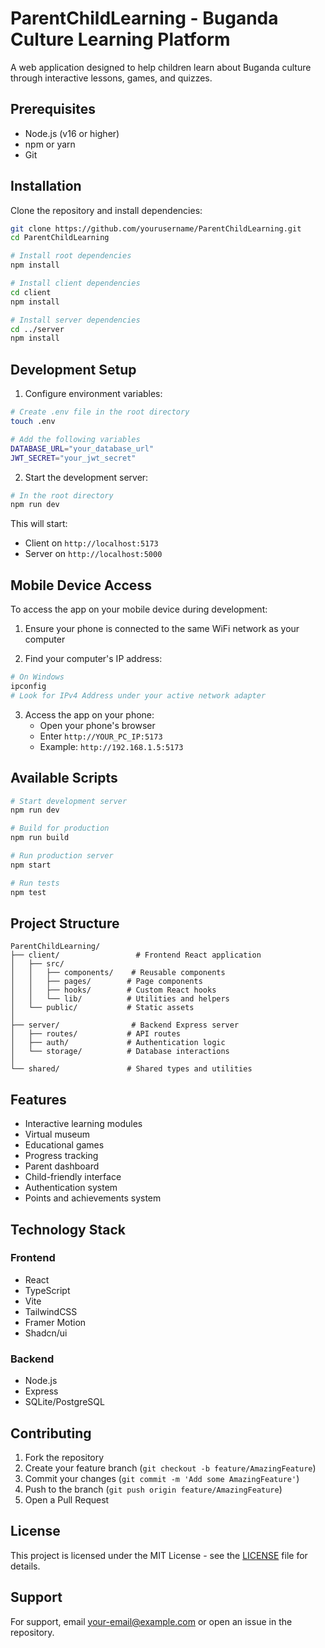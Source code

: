 # ParentChildLearning - Buganda Culture Learning Platform

A web application designed to help children learn about Buganda culture through interactive lessons, games, and quizzes.

## Prerequisites

- Node.js (v16 or higher)
- npm or yarn
- Git

## Installation

Clone the repository and install dependencies:

```bash
git clone https://github.com/yourusername/ParentChildLearning.git
cd ParentChildLearning

# Install root dependencies
npm install

# Install client dependencies
cd client
npm install

# Install server dependencies
cd ../server
npm install
```

## Development Setup

1. Configure environment variables:

```bash
# Create .env file in the root directory
touch .env

# Add the following variables
DATABASE_URL="your_database_url"
JWT_SECRET="your_jwt_secret"
```

2. Start the development server:

```bash
# In the root directory
npm run dev
```

This will start:
- Client on `http://localhost:5173`
- Server on `http://localhost:5000`

## Mobile Device Access

To access the app on your mobile device during development:

1. Ensure your phone is connected to the same WiFi network as your computer

2. Find your computer's IP address:

```bash
# On Windows
ipconfig
# Look for IPv4 Address under your active network adapter
```

3. Access the app on your phone:
   - Open your phone's browser
   - Enter `http://YOUR_PC_IP:5173`
   - Example: `http://192.168.1.5:5173`

## Available Scripts

```bash
# Start development server
npm run dev

# Build for production
npm run build

# Run production server
npm start

# Run tests
npm test
```

## Project Structure

```
ParentChildLearning/
├── client/                 # Frontend React application
│   ├── src/
│   │   ├── components/    # Reusable components
│   │   ├── pages/        # Page components
│   │   ├── hooks/        # Custom React hooks
│   │   └── lib/          # Utilities and helpers
│   └── public/           # Static assets
│
├── server/                # Backend Express server
│   ├── routes/           # API routes
│   ├── auth/             # Authentication logic
│   └── storage/          # Database interactions
│
└── shared/               # Shared types and utilities
```

## Features

- Interactive learning modules
- Virtual museum
- Educational games
- Progress tracking
- Parent dashboard
- Child-friendly interface
- Authentication system
- Points and achievements system

## Technology Stack

### Frontend
- React
- TypeScript
- Vite
- TailwindCSS
- Framer Motion
- Shadcn/ui

### Backend
- Node.js
- Express
- SQLite/PostgreSQL

## Contributing

1. Fork the repository
2. Create your feature branch (`git checkout -b feature/AmazingFeature`)
3. Commit your changes (`git commit -m 'Add some AmazingFeature'`)
4. Push to the branch (`git push origin feature/AmazingFeature`)
5. Open a Pull Request

## License

This project is licensed under the MIT License - see the [LICENSE](LICENSE) file for details.

## Support

For support, email [your-email@example.com](mailto:your-email@example.com) or open an issue in the repository.